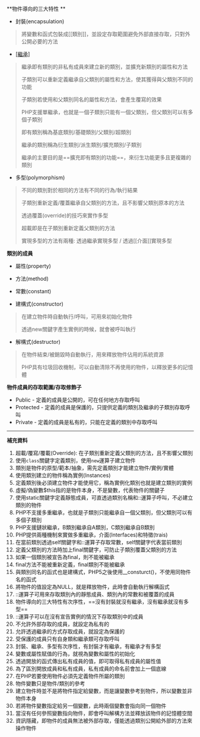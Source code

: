**物件導向的三大特性	**

- 封裝(encapsulation)

>將變數和函式包裝成[[類別]]，並設定存取範圍避免外部直接存取，只對外公開必要的方法

- [[繼承]](inheritance)

>繼承即有類別的非私有成員來建立新的類別，並擴充新類別的屬性和方法
>
>子類別可以重新定義繼承自父類別的屬性和方法，使其獲得與父類別不同的功能
>
>子類別若使用和父類別同名的屬性和方法，會產生覆寫的效果
>
>PHP支援單繼承，也就是一個子類別只能有一個父類別，但父類別可以有多個子類別
>
>即有類別稱為基底類別/基礎類別/父類別/超類別
>
>繼承的類別稱為衍生類別/派生類別/擴充類別/子類別
>
>繼承的主要目的是==擴充即有類別的功能==，來衍生功能更多且更複雜的類別

- 多型(polymorphism)

>不同的類別對於相同的方法有不同的行為/執行結果
>
>子類別重新定義/覆蓋繼承自父類別的方法，且不影響父類別原本的方法
>
>透過覆蓋(override)的技巧來實作多型
>
>超載即是在子類別重新定義父類別的方法
>
>實現多型的方法有兩種: 透過繼承實現多型 / 透過[[介面]]實現多型

**類別的成員**

- 屬性(property)
- 方法(method)
- 常數(constant)

- 建構式(constructor)

>在建立物件時自動執行/呼叫，可用來初始化物件
>
>透過new關鍵字產生實例的時候，就會被呼叫執行
	
- 解構式(destructor)

>在物件結束/被銷毀時自動執行，用來釋放物件佔用的系統資源
>
>PHP具有垃圾回收機制，可以自動清除不再使用的物件，以釋放更多的記憶體
	
**物件成員的存取範圍/存取修飾子**

- Public - 定義的成員是公開的，可在任何地方存取呼叫
- Protected - 定義的成員是保護的，只提供定義的類別及繼承的子類別存取呼叫
- Private - 定義的成員是私有的，只能在定義的類別中存取呼叫

***

**補充資料**

1. 超載/覆寫/覆載(Override): 在子類別重新定義父類別的方法，且不影響父類別
2. 使用`class`關鍵字定義類別，使用`new`運算子建立物件
3. 類別是物件的原型/範本/抽象，需先定義類別才能建立物件/實例/實體
4. 使用類別建立的物件稱為實例(Instances)
5. 定義類別後必須建立物件才能使用它，稱為實例化類別也就是建立類別的實例
6. 虛擬/偽變數$this指的是物件本身，不是變數，代表物件的關鍵子
7. 使用static關鍵字定義靜態成員，可直透過類別名稱和::運算子呼叫，不必建立類別的物件
8. PHP不支援多重繼承，也就是子類別只能繼承自一個父類別，但父類別可以有多個子類別
9. PHP支援鏈狀繼承，B類別繼承自A類別，C類別繼承自B類別
10. PHP提供兩種機制來實做多重繼承，介面(Interfaces)和特徵(trais)
11. 在當前類別透過self關鍵字和::運算子存取常數，self關鍵字代表當前類別
12. 定義父類別的方法時加上final關鍵字，可防止子類別覆蓋父類別的方法
13. 如果一個類別被宣告為final，則不能被繼承
14. final方法不能被重新定義，final類別不能被繼承
15. 與類別同名的函式也是建構式，PHP5之後使用__consturct()，不使用同物件名的函式
16. 將物件的值設定為NULL，就是釋放物件，此時會自動執行解構函式
17. ::運算子可用來存取類別內的靜態成員、類別內的常數和被覆蓋的成員
18. 物件導向的三大特性有次序性，==沒有封裝就沒有繼承，沒有繼承就沒有多型==
19. ::運算子可以在沒有宣告實例的情況下存取類別中的成員
20. 不允許外部存取的成員，就設定為私有的
21. 允許透過繼承的方式存取成員，就設定為保護的
22. 受保護的成員只有自身類和繼承類可存取呼叫
23. 封裝、繼承、多型有次序性，有封裝才有繼承，有繼承才有多型
24. 變數或屬性賦值的行為，就視為變數和屬性的初始化
25. 透過開放的函式傳出私有成員的值，即可取得私有成員的屬性值
26. 為了區別開放成員和私有成員，私有成員的命名前會加上一個底線
27. 在PHP若要使用物件必須先定義物件所屬的類別
28. 物件變數只是物件/類別的參考
29. 建立物件時並不是將物件指定給變數，而是讓變數參考到物件，所以變數並非物件本身
30. 若將物件變數指定給另一個變數，此時兩個變數會指向同一個物件
31. 當沒有任何參照變數指向物件，即會呼叫解構方法並釋放該物件的記憶體空間
32. 資訊隱藏，即物件的成員無法被外部存取，僅能透過類別公開給外部的方法來操作物件